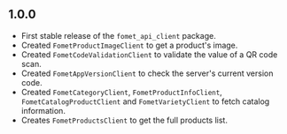 ## 1.0.0

- First stable release of the `fomet_api_client` package.
- Created `FometProductImageClient` to get a product's image.
- Created `FometCodeValidationClient` to validate the value of a QR code scan.
- Created `FometAppVersionClient` to check the server's current version code.
- Created `FometCategoryClient`, `FometProductInfoClient`, `FometCatalogProductClient` and `FometVarietyClient` to fetch catalog information.
- Creates `FometProductsClient` to get the full products list.
